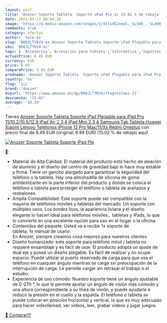 ```yaml
---
layout: post
title: 'Anozer Soporte Tableta  Soporte iPad Ple al 15.02 % de rebaja'
date: 2021-05-17 00:04:20
image: 'https://m.media-amazon.com/images/I/41lsXE2nepS._SL500_._SL400_.jpg'
comments: true
category: ofertas
author: 'tole.es'
slug: 'B08JLTYKV4-es Anozer Soporte Tableta Soporte iPad Plegable para iPad Pro...'
sku: 'B08JLTYKV4-es'
tags: [ 'Accesorios','Accesorios para tablets','Informática','Soportes para tablets','anozer','ipad','iphone', ]
actualPrice: 8.49 EUR
currency: EUR
price: 8.49
comparePrice: 9.99 EUR
prodname: 'Anozer Soporte Tableta  Soporte iPad Plegable para iPad Pro 11/10.2/10.5/12.9  iPad Air 2 3 4  iPad Mini 2 3 4 Samsung Tab Tableta Huawei Xiaomi Lenovo Teléfonos iPhone 12 Pro Max/11/Xs Redmi Oneplus'
country: 'es'
flag: '🇪🇸'
brand: 'Anozer'
buyurl: 'https://www.amazon.es/dp/B08JLTYKV4/?tag=tolees-21'
descuento: '15.02'
average: '10.19'
---
```


Tienes [Anozer Soporte Tableta  Soporte iPad Plegable para iPad Pro 11/10.2/10.5/12.9  iPad Air 2 3 4  iPad Mini 2 3 4 Samsung Tab Tableta Huawei Xiaomi Lenovo Teléfonos iPhone 12 Pro Max/11/Xs Redmi Oneplus](https://www.amazon.es/dp/B08JLTYKV4/?tag=tolees-21) con precio final de  8.49 EUR (original: 9.99 EUR) (15.02 %  de rebaja) aqui!

[![Anozer Soporte Tableta  Soporte iPad Ple](https://m.media-amazon.com/images/I/41lsXE2nepS._SL500_._SL400_.jpg)](https://www.amazon.es/dp/B08JLTYKV4/?tag=tolees-21)

🔎:

- Material de Alta Calidad: El material del producto está hecho de aleación de aluminio y el diseño del centro de gravedad bajo lo hace muy estable y firma. Tiene un gancho alargado para garantizar la seguridad del teléfono o la tableta. Hay una almohadilla de silicona de goma antideslizante en la parte inferior del producto y donde se coloca el teléfono o tableta para proteger el teléfono o tableta de arañazos y resbalones.
- Amplia Compatibilidad: Este soporte puede ser compatible con la mayoría de teléfonos móviles y tabletas del mercado. Un soporte con múltiples usos. Los bordes lisos, la apariencia liviana y el diseño elegante lo hacen ideal para teléfonos móviles，tabletas y iPads, lo que lo convierte en una excelente opción para uso en el hogar o la oficina.
- Contenidos del paquete: Usted va a recibir 1x soporte de tableta, 1x manual de usario. En Anozer, siempre creamos cosa mejores para nuestros clientes.
- Diseño humanizado: este soporte para teléfono móvil / tableta no requiere ensamblaje y es fácil de usar. El producto adopta un ajuste de dual eje y posee un diseño plegable. Es fácil de realizar y no ocupe espacio. Puede utilizar el puerto reservado de carga para que use el teléfono en cualquier ángulo mientras se carga sin preocupación de la interrupción de carga. Le permite cargar sin retrasar el trabajo o el estudio.
- Experiencia de uso cómodo: Nuestro soporte tiene un ángulo ajustable de 0-270 °, lo que le permite ajustar un ángulo de visión más cómodo y una altura correspondiente a su línea de visión, y puede ayudarle a reducir la presión en el cuello y la espalda. El teléfono o tableta se puede colocar en posición horizontal y vertical, lo que es muy adecuado para hacer videollamad, ver videos, leer, grabar videos y jugar juegos.

[🛒 Comprar!!!](https://www.amazon.es/dp/B08JLTYKV4/?tag=tolees-21)
